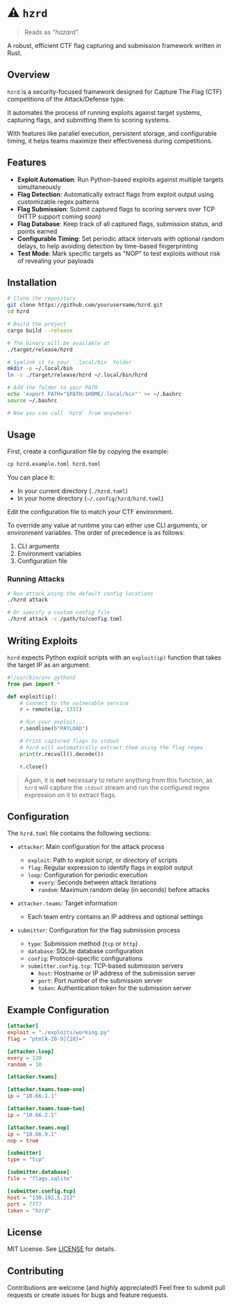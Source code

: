 # ⚠️ `hzrd`
> Reads as *"hazard"*

A robust, efficient CTF flag capturing and submission framework written in Rust.

## Overview

`hzrd` is a security-focused framework designed for Capture The Flag (CTF) competitions of the Attack/Defense type.

It automates the process of running exploits against target systems, capturing flags, and submitting them to scoring systems.

With features like parallel execution, persistent storage, and configurable timing, it helps teams maximize their effectiveness during competitions.

## Features

- **Exploit Automation**: Run Python-based exploits against multiple targets simultaneously
- **Flag Detection**: Automatically extract flags from exploit output using customizable regex patterns
- **Flag Submission**: Submit captured flags to scoring servers over TCP (HTTP support coming soon)
- **Flag Database**: Keep track of all captured flags, submission status, and points earned
- **Configurable Timing**: Set periodic attack intervals with optional random delays, to help avoiding detection by time-based fingerprinting
- **Test Mode**: Mark specific targets as "NOP" to test exploits without risk of revealing your payloads

## Installation

```bash
# Clone the repository
git clone https://github.com/yourusername/hzrd.git
cd hzrd

# Build the project
cargo build --release

# The binary will be available at
./target/release/hzrd

# Symlink it to your `.local/bin` folder
mkdir -p ~/.local/bin
ln -s ./target/release/hzrd ~/.local/bin/hzrd

# Add the folder to your PATH
echo 'export PATH="$PATH:$HOME/.local/bin"' >> ~/.bashrc
source ~/.bashrc

# Now you can call `hzrd` from anywhere!
```

## Usage

First, create a configuration file by copying the example:

```bash
cp hzrd.example.toml hzrd.toml
```

You can place it:
- In your current directory (`./hzrd.toml`)
- In your home directory (`~/.config/hzrd/hzrd.toml`)

Edit the configuration file to match your CTF environment.

To override any value at runtime you can either use CLI arguments, or environment variables. The order of precedence is as follows:
1. CLI arguments
2. Environment variables
3. Configuration file

### Running Attacks

```bash
# Run attack using the default config locations
./hzrd attack

# Or specify a custom config file
./hzrd attack -c /path/to/config.toml
```

## Writing Exploits

`hzrd` expects Python exploit scripts with an `exploit(ip)` function that takes the target IP as an argument:

```python
#!/usr/bin/env python3
from pwn import *

def exploit(ip):
    # Connect to the vulnerable service
    r = remote(ip, 1337)

    # Run your exploit...
    r.sendline(b"PAYLOAD")

    # Print captured flags to stdout
    # hzrd will automatically extract them using the flag regex
    print(r.recvall().decode())

    r.close()
```

> Again, it is **not** necessary to return anything from this function, as `hzrd` will capture the `stdout` stream and run the configured regex expression on it to extract flags.

## Configuration

The `hzrd.toml` file contains the following sections:

- `attacker`: Main configuration for the attack process
  - `exploit`: Path to exploit script, or directory of scripts
  - `flag`: Regular expression to identify flags in exploit output
  - `loop`: Configuration for periodic execution
    - `every`: Seconds between attack iterations
    - `random`: Maximum random delay (in seconds) before attacks

- `attacker.teams`: Target information
  - Each team entry contains an IP address and optional settings

- `submitter`: Configuration for the flag submission process
  - `type`: Submission method (`tcp` or `http`)
  - `database`: SQLite database configuration
  - `config`: Protocol-specific configurations
  - `submitter.config.tcp`: TCP-based submission servers
    - `host`: Hostname or IP address of the submission server
    - `port`: Port number of the submission server
    - `token`: Authentication token for the submission server

## Example Configuration

```toml
[attacker]
exploit = "./exploits/working.py"
flag = "ptm[A-Z0-9]{28}="

[attacker.loop]
every = 120
random = 10

[attacker.teams]

[attacker.teams.team-one]
ip = "10.66.1.1"

[attacker.teams.team-two]
ip = "10.66.2.1"

[attacker.teams.nop]
ip = "10.66.9.1"
nop = true

[submitter]
type = "tcp"

[submitter.database]
file = "flags.sqlite"

[submitter.config.tcp]
host = "130.192.5.212"
port = 7777
token = "hzrd"
```

## License

MIT License. See [LICENSE](LICENSE) for details.

## Contributing

Contributions are welcome (and highly appreciated!) Feel free to submit pull requests or create issues for bugs and feature requests.
